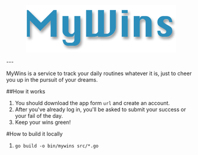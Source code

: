 <p align="center">
	<img alt="MyWins" src="logo.png?raw=true">
</p>
---

MyWins is a service to track your daily routines whatever it is, just to cheer you up in the pursuit of your dreams.

##How it works

1. You should download the app form `url` and create an account.
2. After you've already log in, you'll be asked to submit your success or your fail of the day.
3. Keep your wins green!

#How to build it locally

1. `go build -o bin/mywins src/*.go`

